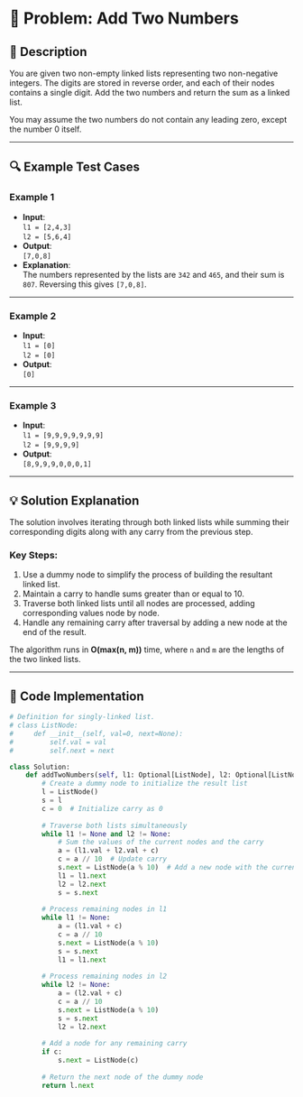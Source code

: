 # 🚀 Problem: Add Two Numbers

## 📝 Description
You are given two non-empty linked lists representing two non-negative integers. The digits are stored in reverse order, and each of their nodes contains a single digit. Add the two numbers and return the sum as a linked list.

You may assume the two numbers do not contain any leading zero, except the number 0 itself.

---

## 🔍 Example Test Cases

### Example 1
- **Input**:  
  `l1 = [2,4,3]`  
  `l2 = [5,6,4]`
- **Output**:  
  `[7,0,8]`
- **Explanation**:  
  The numbers represented by the lists are `342` and `465`, and their sum is `807`. Reversing this gives `[7,0,8]`.

---

### Example 2
- **Input**:  
  `l1 = [0]`  
  `l2 = [0]`
- **Output**:  
  `[0]`

---

### Example 3
- **Input**:  
  `l1 = [9,9,9,9,9,9,9]`  
  `l2 = [9,9,9,9]`
- **Output**:  
  `[8,9,9,9,0,0,0,1]`

---

## 💡 Solution Explanation
The solution involves iterating through both linked lists while summing their corresponding digits along with any carry from the previous step. 

### Key Steps:
1. Use a dummy node to simplify the process of building the resultant linked list.
2. Maintain a carry to handle sums greater than or equal to 10.
3. Traverse both linked lists until all nodes are processed, adding corresponding values node by node.
4. Handle any remaining carry after traversal by adding a new node at the end of the result.

The algorithm runs in **O(max(n, m))** time, where `n` and `m` are the lengths of the two linked lists.

---

## 🧪 Code Implementation
```python
# Definition for singly-linked list.
# class ListNode:
#     def __init__(self, val=0, next=None):
#         self.val = val
#         self.next = next

class Solution:
    def addTwoNumbers(self, l1: Optional[ListNode], l2: Optional[ListNode]) -> Optional[ListNode]:
        # Create a dummy node to initialize the result list
        l = ListNode()
        s = l
        c = 0  # Initialize carry as 0
        
        # Traverse both lists simultaneously
        while l1 != None and l2 != None:
            # Sum the values of the current nodes and the carry
            a = (l1.val + l2.val + c)
            c = a // 10  # Update carry
            s.next = ListNode(a % 10)  # Add a new node with the current sum modulo 10
            l1 = l1.next
            l2 = l2.next
            s = s.next
        
        # Process remaining nodes in l1
        while l1 != None:
            a = (l1.val + c)
            c = a // 10
            s.next = ListNode(a % 10)
            s = s.next
            l1 = l1.next
        
        # Process remaining nodes in l2
        while l2 != None:
            a = (l2.val + c)
            c = a // 10
            s.next = ListNode(a % 10)
            s = s.next
            l2 = l2.next
        
        # Add a node for any remaining carry
        if c:
            s.next = ListNode(c)
        
        # Return the next node of the dummy node
        return l.next
